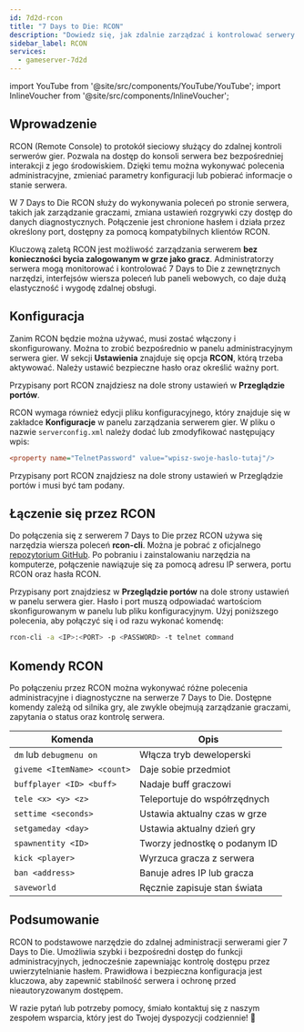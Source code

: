 ```yaml
---
id: 7d2d-rcon
title: "7 Days to Die: RCON"
description: "Dowiedz się, jak zdalnie zarządzać i kontrolować serwery 7 Days to Die bez dostępu w grze, aby efektywnie administrować serwerem → Sprawdź teraz"
sidebar_label: RCON
services:
  - gameserver-7d2d
---
```


import YouTube from '@site/src/components/YouTube/YouTube';
import InlineVoucher from '@site/src/components/InlineVoucher';

## Wprowadzenie

RCON (Remote Console) to protokół sieciowy służący do zdalnej kontroli serwerów gier. Pozwala na dostęp do konsoli serwera bez bezpośredniej interakcji z jego środowiskiem. Dzięki temu można wykonywać polecenia administracyjne, zmieniać parametry konfiguracji lub pobierać informacje o stanie serwera.

W 7 Days to Die RCON służy do wykonywania poleceń po stronie serwera, takich jak zarządzanie graczami, zmiana ustawień rozgrywki czy dostęp do danych diagnostycznych. Połączenie jest chronione hasłem i działa przez określony port, dostępny za pomocą kompatybilnych klientów RCON.

Kluczową zaletą RCON jest możliwość zarządzania serwerem **bez konieczności bycia zalogowanym w grze jako gracz**. Administratorzy serwera mogą monitorować i kontrolować 7 Days to Die z zewnętrznych narzędzi, interfejsów wiersza poleceń lub paneli webowych, co daje dużą elastyczność i wygodę zdalnej obsługi.

<InlineVoucher />

## Konfiguracja

Zanim RCON będzie można używać, musi zostać włączony i skonfigurowany. Można to zrobić bezpośrednio w panelu administracyjnym serwera gier. W sekcji **Ustawienia** znajduje się opcja **RCON**, którą trzeba aktywować. Należy ustawić bezpieczne hasło oraz określić ważny port.

Przypisany port RCON znajdziesz na dole strony ustawień w **Przeglądzie portów**.

RCON wymaga również edycji pliku konfiguracyjnego, który znajduje się w zakładce **Konfiguracje** w panelu zarządzania serwerem gier. W pliku o nazwie `serverconfig.xml` należy dodać lub zmodyfikować następujący wpis:

```cfg
<property name="TelnetPassword" value="wpisz-swoje-haslo-tutaj"/>
```

Przypisany port RCON znajdziesz na dole strony ustawień w Przeglądzie portów i musi być tam podany.

## Łączenie się przez RCON

Do połączenia się z serwerem 7 Days to Die przez RCON używa się narzędzia wiersza poleceń **rcon-cli**. Można je pobrać z oficjalnego [repozytorium GitHub](https://github.com/gorcon/rcon-cli). Po pobraniu i zainstalowaniu narzędzia na komputerze, połączenie nawiązuje się za pomocą adresu IP serwera, portu RCON oraz hasła RCON.

Przypisany port znajdziesz w **Przeglądzie portów** na dole strony ustawień w panelu serwera gier. Hasło i port muszą odpowiadać wartościom skonfigurowanym w panelu lub pliku konfiguracyjnym. Użyj poniższego polecenia, aby połączyć się i od razu wykonać komendę:

```bash
rcon-cli -a <IP>:<PORT> -p <PASSWORD> -t telnet command
```

## Komendy RCON

Po połączeniu przez RCON można wykonywać różne polecenia administracyjne i diagnostyczne na serwerze 7 Days to Die. Dostępne komendy zależą od silnika gry, ale zwykle obejmują zarządzanie graczami, zapytania o status oraz kontrolę serwera.

| Komenda                | Opis                                         |
|------------------------|----------------------------------------------|
| `dm` lub `debugmenu on` | Włącza tryb deweloperski                     |
| `giveme <ItemName> <count>` | Daje sobie przedmiot                      |
| `buffplayer <ID> <buff>` | Nadaje buff graczowi                         |
| `tele <x> <y> <z>`     | Teleportuje do współrzędnych                  |
| `settime <seconds>`     | Ustawia aktualny czas w grze                   |
| `setgameday <day>`      | Ustawia aktualny dzień gry                      |
| `spawnentity <ID>`      | Tworzy jednostkę o podanym ID                   |
| `kick <player>`         | Wyrzuca gracza z serwera                        |
| `ban <address>`         | Banuje adres IP lub gracza                      |
| `saveworld`             | Ręcznie zapisuje stan świata                     |

## Podsumowanie

RCON to podstawowe narzędzie do zdalnej administracji serwerami gier 7 Days to Die. Umożliwia szybki i bezpośredni dostęp do funkcji administracyjnych, jednocześnie zapewniając kontrolę dostępu przez uwierzytelnianie hasłem. Prawidłowa i bezpieczna konfiguracja jest kluczowa, aby zapewnić stabilność serwera i ochronę przed nieautoryzowanym dostępem.

W razie pytań lub potrzeby pomocy, śmiało kontaktuj się z naszym zespołem wsparcia, który jest do Twojej dyspozycji codziennie! 🙂

<InlineVoucher />